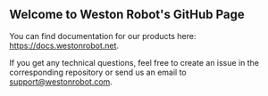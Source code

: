 ## Welcome to Weston Robot's GitHub Page

You can find documentation for our products here: https://docs.westonrobot.net.

If you get any technical questions, feel free to create an issue in the corresponding repository or send us an email to support@westonrobot.com.
